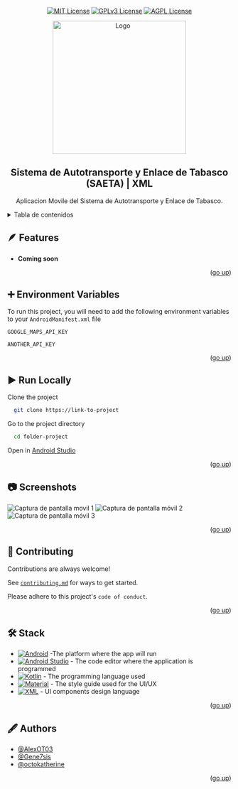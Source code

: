 <a name="readme-top"></a>

<div align="center">

[![MIT License](https://img.shields.io/badge/License-MIT-green.svg)](https://choosealicense.com/licenses/mit/)
[![GPLv3 License](https://img.shields.io/badge/License-GPL%20v3-yellow.svg)](https://opensource.org/licenses/)
[![AGPL License](https://img.shields.io/badge/license-AGPL-blue.svg)](http://www.gnu.org/licenses/agpl-3.0)

<img width="300px" src="https://scontent.fvsa2-1.fna.fbcdn.net/v/t39.30808-6/308838573_421210640120273_3951278341567700763_n.png?_nc_cat=106&ccb=1-7&_nc_sid=5f2048&_nc_ohc=Hao0qYWqQ4sQ7kNvgGjDNRK&_nc_ht=scontent.fvsa2-1.fna&oh=00_AYBgAoqe1OvYLGPd5ukExtfUpsuTPmYWZerIIFQeLzefwg&oe=66497A32" alt="Logo" width="800" />

## Sistema de Autotransporte y Enlace de Tabasco (SAETA) | XML

Aplicacion Movile del Sistema de Autotransporte y Enlace de Tabasco.

</div>

<details>
<summary>Tabla de contenidos</summary>

- [Sistema de Autotransporte y Enlace de Tabasco (SAETA) | XML](#sistema-de-autotransporte-y-enlace-de-tabasco-saeta--xml)
- [🪶 Features](#-features)
- [➕ Environment Variables](#-environment-variables)
- [▶️ Run Locally](#️-run-locally)
- [📷 Screenshots](#-screenshots)
- [🤝 Contributing](#-contributing)
- [🛠️ Stack](#️-stack)
- [🖋️ Authors](#️-authors)

</details>

## 🪶 Features

- **Coming soon**

<p align="right">(<a href="#readme-top">go up</a>)</p>

## ➕ Environment Variables

To run this project, you will need to add the following environment variables to your `AndroidManifest.xml` file

`GOOGLE_MAPS_API_KEY`

`ANOTHER_API_KEY`

<p align="right">(<a href="#readme-top">go up</a>)</p>

## ▶️ Run Locally

Clone the project

```bash
  git clone https://link-to-project
```

Go to the project directory

```bash
  cd folder-project
```

Open in [Android Studio][android-studio-url]


<p align="right">(<a href="#readme-top">go up</a>)</p>

## 📷 Screenshots

![Captura de pantalla movil 1]()
![Captura de pantalla móvil 2]()
![Captura de pantalla móvil 3]()

<p align="right">(<a href="#readme-top">go up</a>)</p>

## 🤝 Contributing

Contributions are always welcome!

See [`contributing.md`][contribute] for ways to get started.

Please adhere to this project's `code of conduct`.

<p align="right">(<a href="#readme-top">go up</a>)</p>

## 🛠️ Stack

- [![Android][android-badge]][android-url] -The platform where the app will run
- [![Android Studio][android-studio-badge]][android-studio-url] - The code editor where the application is programmed
- [![Kotlin][kotlin-badge]][kotlin-url] - The programming language used
- [![Material][material-badge]][material-url] - The style guide used for the UI/UX
- [![XML][xml-badge]][xml-url] - UI components design language

<p align="right">(<a href="#readme-top">go up</a>)</p>

## 🖋️ Authors

- [@AlexOT03](https://www.github.com/octokatherine)
- [@Gene7sis](https://www.github.com/octokatherine)
- [@octokatherine](https://www.github.com/octokatherine)

<p align="right">(<a href="#readme-top">go up</a>)</p>

[contribute]: https://weqeqwe
[android-url]: https://www.android.com/intl/es_es/
[android-badge]: https://img.shields.io/badge/Android-fff?style=for-the-badge&logo=android
[android-studio-url]: https://developer.android.com/studio?hl=es-419
[android-studio-badge]: https://img.shields.io/badge/Android-Studio-fff?style=for-the-badge&logo=android-studio
[kotlin-url]: https://kotlinlang.org/
[kotlin-badge]: https://img.shields.io/badge/Kotlin-fff?style=for-the-badge&logo=kotlin
[material-url]: https://m3.material.io/
[material-badge]: https://img.shields.io/badge/Material-Design-fff?style=for-the-badge&logo=material-design
[jetpack-url]: https://developer.android.com/develop/
[xml-url]: https://developer.android.com/reference/android/util/Xml
[xml-badge]: https://img.shields.io/badge/xml-fff?style=for-the-badge&logo=xml
